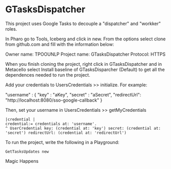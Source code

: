 # GTasksDispatcher
This project uses Google Tasks to decouple a "dispatcher" and "workker" roles.

In Pharo go to Tools, Iceberg and click in new. From the options select clone from github.com and fill with the information below:  

Owner name: TPOOUNLP
Project name: GTasksDispatcher
Protocol: HTTPS

When you finish cloning the project, right click in GTasksDispatcher and in Metacello select Install baseline of GTasksDisparcher (Default) to get all the dependences needed to run the project.

Add your credentials to UsersCredentials >> initialize. For example:

"username" : { 
	"key" : "aKey",
	"secret" : "aSecret",
	"redirectUrl": "http://localhost:8080/sso-google-callback"
} 
                    
Then, set your username in UsersCredentials >> getMyCredentials

	|credential |
	credential:= credentials at: 'username'.
	^ UserCredential key: (credential at: 'key') secret: (credential at: 'secret') redirectUrl: (credential at: 'redirectUrl')
	
To run the project, write the following in a Playground:

	GetTasksUpdates new 
	
Magic Happens

